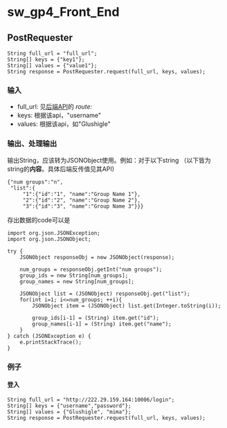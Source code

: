 # sw_gp4_Front_End



## PostRequester
```
String full_url = "full_url";
String[] keys = {"key1"};
String[] values = {"value1"};
String response = PostRequester.request(full_url, keys, values);
```
### 输入
* full_url: 见[后端API](https://github.com/sunyuqi148/sw-backstage)的 *route:*
* keys: 根据该api，"username"
* values: 根据该api，如"Glushigle"

### 输出、处理输出
输出String，应该转为JSONObject使用。例如：对于以下string
（以下皆为string的**内容**。具体后端反传值见其API)
```
{"num groups":"n",
 "list":{
     "1":{"id":"1", "name":"Group Name 1"},
     "2":{"id":"2", "name":"Group Name 2"},
     "3":{"id":"3", "name":"Group Name 3"}}}
```
存出数据的code可以是
```
import org.json.JSONException;
import org.json.JSONObject;

try {
    JSONObject responseObj = new JSONObject(response);
    
    num_groups = responseObj.getInt("num groups");
    group_ids = new String[num_groups];
    group_names = new String[num_groups];

    JSONObject list = (JSONObject) responseObj.get("list");
    for(int i=1; i<=num_groups; ++i){
        JSONObject item = (JSONObject) list.get(Integer.toString(i));
        
        group_ids[i-1] = (String) item.get("id");
        group_names[i-1] = (String) item.get("name");
    }
} catch (JSONException e) {
    e.printStackTrace();
}
```

### 例子
#### 登入
```
String full_url = "http://222.29.159.164:10006/login";
String[] keys = {"username","password"};
String[] values = {"Glushigle", "mima"};
String response = PostRequester.request(full_url, keys, values);
```
